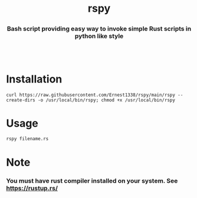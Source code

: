 <h1><p align=center>rspy</p></h1>
<h3><p align=center>Bash script providing easy way to invoke simple Rust scripts in python like style</p></h3>
<br \><br \>

# Installation
```
curl https://raw.githubusercontent.com/Ernest1338/rspy/main/rspy --create-dirs -o /usr/local/bin/rspy; chmod +x /usr/local/bin/rspy
```

# Usage
```
rspy filename.rs
```
# Note
### You must have rust compiler installed on your system. See https://rustup.rs/

